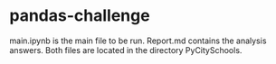 # pandas-challenge
main.ipynb is the main file to be run.
Report.md contains the analysis answers. 
Both files are located in the directory PyCitySchools.
